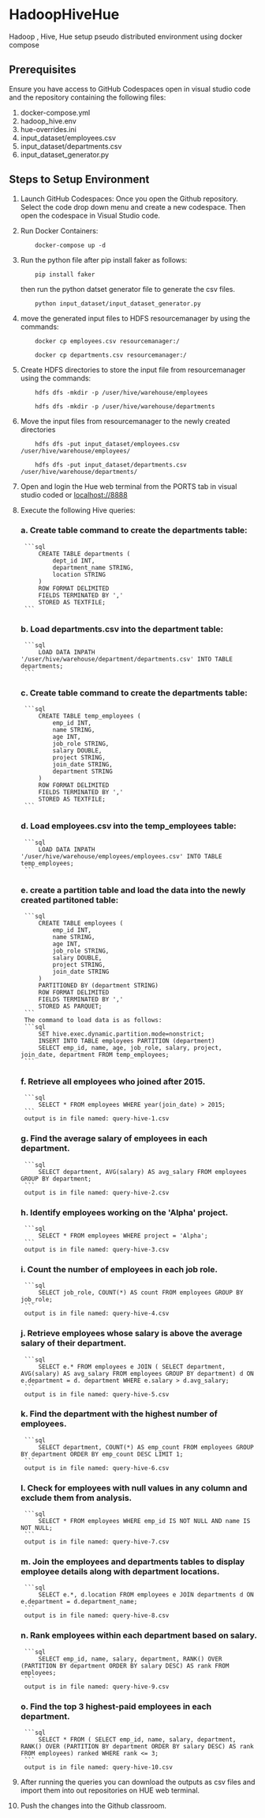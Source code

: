 # HadoopHiveHue
Hadoop , Hive, Hue setup pseudo distributed  environment  using docker compose

## Prerequisites
Ensure you have access to GitHub Codespaces open in visual studio code and the repository containing the following files:
1. docker-compose.yml
2. hadoop_hive.env
3. hue-overrides.ini
4. input_dataset/employees.csv
5. input_dataset/departments.csv
6. input_dataset_generator.py

## Steps to Setup Environment
1. Launch GitHub Codespaces: Once you open the Github repository. Select the code drop down menu and create a new codespace. Then open the codespace in Visual Studio code.

2. Run Docker Containers:
    ```
        docker-compose up -d 
    ```
3. Run the python file after pip install faker as follows: 
    ```
        pip install faker
    ```
    then run the python datset generator file to generate the csv files.
    ```
        python input_dataset/input_dataset_generator.py
    ```
3. move the generated input files to HDFS resourcemanager by using the commands:
    ```
        docker cp employees.csv resourcemanager:/
    ```
    ```
        docker cp departments.csv resourcemanager:/
    ```
4. Create HDFS directories to store the input file from resourcemanager using the commands:
    ```
        hdfs dfs -mkdir -p /user/hive/warehouse/employees
    ```
    ```
        hdfs dfs -mkdir -p /user/hive/warehouse/departments
    ```
5. Move the input files from resourcemanager to the newly created directories
    ```
        hdfs dfs -put input_dataset/employees.csv /user/hive/warehouse/employees/
    ```
    ```
        hdfs dfs -put input_dataset/departments.csv /user/hive/warehouse/departments/
    ```
6. Open and login the Hue web terminal from the PORTS tab in visual studio coded or [localhost://8888](http://localhost:8888/)
7. Execute the following Hive queries:
    ### a. Create table command to create the departments table:
        ```sql 
            CREATE TABLE departments (
                dept_id INT,
                department_name STRING,
                location STRING
            )
            ROW FORMAT DELIMITED
            FIELDS TERMINATED BY ','
            STORED AS TEXTFILE;
        ```
    ### b. Load departments.csv into the department table:
        ```sql
            LOAD DATA INPATH '/user/hive/warehouse/department/departments.csv' INTO TABLE departments;
        ```
    ### c. Create table command to create the departments table:
        ```sql 
            CREATE TABLE temp_employees (
                emp_id INT,
                name STRING,
                age INT,
                job_role STRING,
                salary DOUBLE,
                project STRING,
                join_date STRING,
                department STRING
            )
            ROW FORMAT DELIMITED
            FIELDS TERMINATED BY ','
            STORED AS TEXTFILE;
        ```
    ### d. Load employees.csv into the temp_employees table:
        ```sql
            LOAD DATA INPATH '/user/hive/warehouse/employees/employees.csv' INTO TABLE temp_employees;
        ```
    ### e. create a partition table and load the data into the newly created partitoned table:
        ```sql
            CREATE TABLE employees (
                emp_id INT,
                name STRING,
                age INT,
                job_role STRING,
                salary DOUBLE,
                project STRING,
                join_date STRING
            )
            PARTITIONED BY (department STRING)
            ROW FORMAT DELIMITED
            FIELDS TERMINATED BY ','
            STORED AS PARQUET;
        ```
        The command to load data is as follows:
        ```sql 
            SET hive.exec.dynamic.partition.mode=nonstrict;
            INSERT INTO TABLE employees PARTITION (department)
            SELECT emp_id, name, age, job_role, salary, project, join_date, department FROM temp_employees;
        ```
    ### f. Retrieve all employees who joined after 2015.
        ```sql
            SELECT * FROM employees WHERE year(join_date) > 2015;
        ```
        output is in file named: query-hive-1.csv
    ### g. Find the average salary of employees in each department.
        ```sql
            SELECT department, AVG(salary) AS avg_salary FROM employees GROUP BY department;
        ```
        output is in file named: query-hive-2.csv
    ### h. Identify employees working on the 'Alpha' project.
        ```sql
            SELECT * FROM employees WHERE project = 'Alpha';
        ```
        output is in file named: query-hive-3.csv
    ### i. Count the number of employees in each job role.
        ```sql
            SELECT job_role, COUNT(*) AS count FROM employees GROUP BY job_role;
        ```
        output is in file named: query-hive-4.csv
    ### j. Retrieve employees whose salary is above the average salary of their department.
        ```sql
            SELECT e.* FROM employees e JOIN ( SELECT department, AVG(salary) AS avg_salary FROM employees GROUP BY department) d ON e.department = d. department WHERE e.salary > d.avg_salary;
        ```
        output is in file named: query-hive-5.csv
    ### k. Find the department with the highest number of employees.
        ```sql
            SELECT department, COUNT(*) AS emp_count FROM employees GROUP BY department ORDER BY emp_count DESC LIMIT 1;
        ```
        output is in file named: query-hive-6.csv
    ### l. Check for employees with null values in any column and exclude them from analysis.
        ```sql
            SELECT * FROM employees WHERE emp_id IS NOT NULL AND name IS NOT NULL;
        ```
        output is in file named: query-hive-7.csv
    ### m. Join the employees and departments tables to display employee details along with department locations.
        ```sql
            SELECT e.*, d.location FROM employees e JOIN departments d ON e.department = d.department_name;
        ```
        output is in file named: query-hive-8.csv
    ### n. Rank employees within each department based on salary.
        ```sql
            SELECT emp_id, name, salary, department, RANK() OVER (PARTITION BY department ORDER BY salary DESC) AS rank FROM employees;
        ```
        output is in file named: query-hive-9.csv
    ### o. Find the top 3 highest-paid employees in each department.
        ```sql
            SELECT * FROM ( SELECT emp_id, name, salary, department, RANK() OVER (PARTITION BY department ORDER BY salary DESC) AS rank FROM employees) ranked WHERE rank <= 3;
        ```
        output is in file named: query-hive-10.csv
8. After running the queries you can download the outputs as csv files and import them into out repositories on HUE web terminal.
9. Push the changes into the Github classroom.